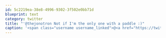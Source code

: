 ```yaml
---
id: 5c2219ea-38e8-4996-9302-3f502e0bb71d
blueprint: text
category: twitter
title: "'@thejonotron Not if I'm the only one with a paddle :)"
caption: '<span class="username username_linked">@<a href="https://twitter.com/thejonotron" title="Jonathan Bowers (he/him)">thejonotron</a></span> Not if I''m the only one with a paddle :)'
---
```


